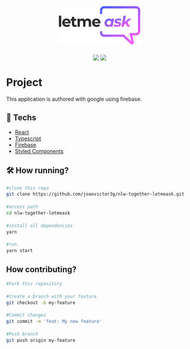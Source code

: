 <h1 align="center">
  <img alt="podcastr" title="podcastr" src="./src/assets/logo.svg" width="220px" />
</h1>

<div align="center">
    <img src="https://img.shields.io/badge/joaovictor3g-LetMeAsk" />
    <img src="https://img.shields.io/badge/license-MIT-green"/>
</div>

# Project 
This application is authored with google using firebase.

## 🚀 Techs
- [React](https://pt-br.reactjs.org/)
- [Typescript](https://www.typescriptlang.org/)
- [Firebase](console.firebase.google.com)
- [Styled Components](https://styled-components.com/)


## 🛠️ How running?
```bash
#clone this repo
git clone https://github.com/joaovictor3g/nlw-together-letmeask.git

#access path
cd nlw-together-letmeask

#install all dependencies
yarn

#run 
yarn start
```

## How contributing?
```bash
#Fork this repository

#Create a branch with your feature 
git checkout -b my-feature

#Commit changes 
git commit -m 'feat: My new feature'

#Push branch 
git push origin my-feature
```


